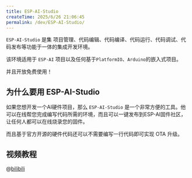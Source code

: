 ```yaml
---
title: ESP-AI-Studio
createTime: 2025/6/26 21:06:45
permalink: /dev/ESP-AI-Studio/
---
```

 
`ESP-AI-Studio` 是集 项目管理、代码编辑、代码编译、代码运行、代码调试、代码发布等功能于一体的集成开发环境。

该环境适用于 `ESP-AI` 项目以及任何基于`PlatformIO`、`Arduino`的嵌入式项目。

并且开放免费使用！

 
## 为什么要用 ESP-AI-Studio

如果您想开发一个AI硬件项目，那么 `ESP-AI-Studio` 是一个非常方便的工具。他可以在线帮您完成编写代码所需的环境，而且可以一键发布到ESP-AI固件社区，让任何人都可以在线烧录您的固件。

而且基于官方开源的硬件代码还可以不需要编写一行代码即可实现 OTA 升级。


## 视频教程 
@[bilibili](BV16aK6zLE5t)
